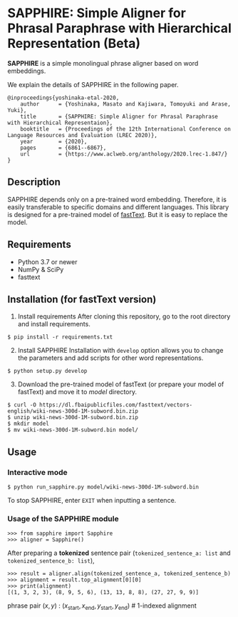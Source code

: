 # SAPPHIRE: Simple Aligner for Phrasal Paraphrase with Hierarchical Representation (Beta)

**SAPPHIRE** is a simple monolingual phrase aligner based on word embeddings.

We explain the details of SAPPHIRE in the following paper.
```
@inproceedings{yoshinaka-etal-2020,
    author      = {Yoshinaka, Masato and Kajiwara, Tomoyuki and Arase, Yuki},
    title       = {SAPPHIRE: Simple Aligner for Phrasal Paraphrase with Hierarchical Representaion},
    booktitle   = {Proceedings of the 12th International Conference on Language Resources and Evaluation (LREC 2020)},
    year        = {2020},
    pages       = {6861--6867},
    url         = {https://www.aclweb.org/anthology/2020.lrec-1.847/}
}
```


## Description

SAPPHIRE depends only on a pre-trained word embedding.
Therefore, it is easily transferable to specific domains and different languages.
This library is designed for a pre-trained model of [fastText](https://fasttext.cc/).
But it is easy to replace the model.


## Requirements

- Python 3.7 or newer
- NumPy & SciPy
- fasttext


## Installation (for fastText version)

1. Install requirements
After cloning this repository, go to the root directory and install requirements.
```
$ pip install -r requirements.txt
```

2. Install SAPPHIRE
Installation with `develop` option allows you to change the parameters and add scripts for other word representations.
```
$ python setup.py develop
```


3. Download the pre-trained model of fastText (or prepare your model of fastText) and move it to *model* directory.
```
$ curl -O https://dl.fbaipublicfiles.com/fasttext/vectors-english/wiki-news-300d-1M-subword.bin.zip
$ unzip wiki-news-300d-1M-subword.bin.zip
$ mkdir model
$ mv wiki-news-300d-1M-subword.bin model/
```


## Usage

### Interactive mode
```
$ python run_sapphire.py model/wiki-news-300d-1M-subword.bin
```
To stop SAPPHIRE, enter `EXIT` when inputting a sentence.

### Usage of the SAPPHIRE module
```
>>> from sapphire import Sapphire
>>> aligner = Sapphire()
```
After preparing a **tokenized** sentence pair (`tokenized_sentence_a: list` and `tokenized_sentence_b: list`),
```
>>> result = aligner.align(tokenized_sentence_a, tokenized_sentence_b)
>>> alignment = result.top_alignment[0][0]
>>> print(alignment)
[(1, 3, 2, 3), (8, 9, 5, 6), (13, 13, 8, 8), (27, 27, 9, 9)]
```
phrase pair ($x, y$) : ($x_\text{start}, x_\text{end}, y_\text{start}, y_\text{end}$)
\# 1-indexed alignment
